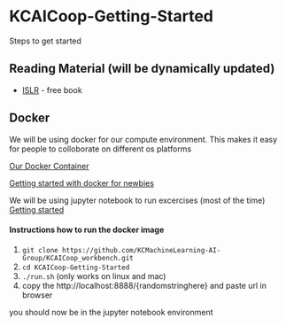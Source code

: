 # KCAICoop-Getting-Started
Steps to get started

## Reading Material (will be dynamically updated)
- [ISLR](http://www-bcf.usc.edu/~gareth/ISL/) - free book

## Docker
We will be using docker for our compute environment. This makes it easy for people to colloborate on different os platforms

[Our Docker Container](https://github.com/KCMachineLearning-AI-Group/KCAICoop_workbench)

[Getting started with docker for newbies](https://docs.docker.com/get-started/)

We will be using jupyter notebook to run excercises (most of the time) [Getting started](http://jupyter.org/index.html)

#### Instructions how to run the docker image
1. `git clone https://github.com/KCMachineLearning-AI-Group/KCAICoop_workbench.git`
2. `cd KCAICoop-Getting-Started`
3. `./run.sh` (only works on linux and mac)
4. copy the http://localhost:8888/{randomstringhere} and paste url in browser

you should now be in the jupyter notebook environment
